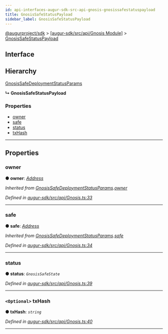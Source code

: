 ```yaml
---
id: api-interfaces-augur-sdk-src-api-gnosis-gnosissafestatuspayload
title: GnosisSafeStatusPayload
sidebar_label: GnosisSafeStatusPayload
---
```


[@augurproject/sdk](api-readme.md) > [[augur-sdk/src/api/Gnosis Module]](api-modules-augur-sdk-src-api-gnosis-module.md) > [GnosisSafeStatusPayload](api-interfaces-augur-sdk-src-api-gnosis-gnosissafestatuspayload.md)

## Interface

## Hierarchy

 [GnosisSafeDeploymentStatusParams](api-interfaces-augur-sdk-src-api-gnosis-gnosissafedeploymentstatusparams.md)

**↳ GnosisSafeStatusPayload**

### Properties

* [owner](api-interfaces-augur-sdk-src-api-gnosis-gnosissafestatuspayload.md#owner)
* [safe](api-interfaces-augur-sdk-src-api-gnosis-gnosissafestatuspayload.md#safe)
* [status](api-interfaces-augur-sdk-src-api-gnosis-gnosissafestatuspayload.md#status)
* [txHash](api-interfaces-augur-sdk-src-api-gnosis-gnosissafestatuspayload.md#txhash)

---

## Properties

<a id="owner"></a>

###  owner

**● owner**: *[Address](api-modules-augur-sdk-src-state-logs-types-module.md#address)*

*Inherited from [GnosisSafeDeploymentStatusParams](api-interfaces-augur-sdk-src-api-gnosis-gnosissafedeploymentstatusparams.md).[owner](api-interfaces-augur-sdk-src-api-gnosis-gnosissafedeploymentstatusparams.md#owner)*

*Defined in [augur-sdk/src/api/Gnosis.ts:33](https://github.com/AugurProject/augur/blob/1e1466f1d3/packages/augur-sdk/src/api/Gnosis.ts#L33)*

___
<a id="safe"></a>

###  safe

**● safe**: *[Address](api-modules-augur-sdk-src-state-logs-types-module.md#address)*

*Inherited from [GnosisSafeDeploymentStatusParams](api-interfaces-augur-sdk-src-api-gnosis-gnosissafedeploymentstatusparams.md).[safe](api-interfaces-augur-sdk-src-api-gnosis-gnosissafedeploymentstatusparams.md#safe)*

*Defined in [augur-sdk/src/api/Gnosis.ts:34](https://github.com/AugurProject/augur/blob/1e1466f1d3/packages/augur-sdk/src/api/Gnosis.ts#L34)*

___
<a id="status"></a>

###  status

**● status**: *`GnosisSafeState`*

*Defined in [augur-sdk/src/api/Gnosis.ts:39](https://github.com/AugurProject/augur/blob/1e1466f1d3/packages/augur-sdk/src/api/Gnosis.ts#L39)*

___
<a id="txhash"></a>

### `<Optional>` txHash

**● txHash**: *`string`*

*Defined in [augur-sdk/src/api/Gnosis.ts:40](https://github.com/AugurProject/augur/blob/1e1466f1d3/packages/augur-sdk/src/api/Gnosis.ts#L40)*

___

